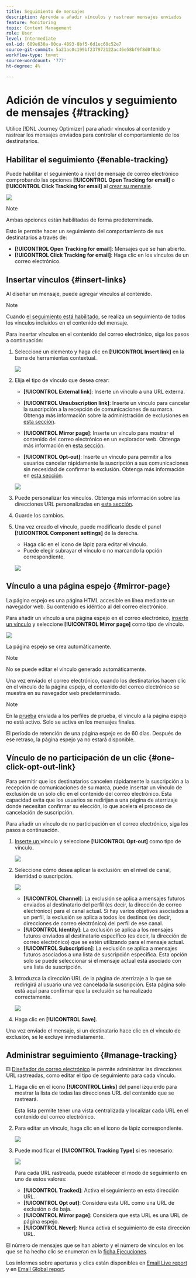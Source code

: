 ```yaml
---
title: Seguimiento de mensajes
description: Aprenda a añadir vínculos y rastrear mensajes enviados
feature: Monitoring
topic: Content Management
role: User
level: Intermediate
exl-id: 689e630a-00ca-4893-8bf5-6d1ec60c52e7
source-git-commit: 5a21ac0c199bf237972122ac46e58bf9f8d0f8ab
workflow-type: tm+mt
source-wordcount: '777'
ht-degree: 4%

---
```


# Adición de vínculos y seguimiento de mensajes {#tracking}

Utilice [!DNL Journey Optimizer] para añadir vínculos al contenido y rastrear los mensajes enviados para controlar el comportamiento de los destinatarios.

## Habilitar el seguimiento {#enable-tracking}

Puede habilitar el seguimiento a nivel de mensaje de correo electrónico comprobando las opciones **[!UICONTROL Open Tracking for email]** o **[!UICONTROL Click Tracking for email]** al [crear su mensaje](create-message.md).

![](assets/message-tracking.png)

>[!NOTE]
>
>Ambas opciones están habilitadas de forma predeterminada.

Esto le permite hacer un seguimiento del comportamiento de sus destinatarios a través de:
* **[!UICONTROL Open Tracking for email]**: Mensajes que se han abierto.
* **[!UICONTROL Click Tracking for email]**: Haga clic en los vínculos de un correo electrónico.

## Insertar vínculos {#insert-links}

Al diseñar un mensaje, puede agregar vínculos al contenido.

>[!NOTE]
>
>Cuando [el seguimiento está habilitado](#enable-tracking), se realiza un seguimiento de todos los vínculos incluidos en el contenido del mensaje.

Para insertar vínculos en el contenido del correo electrónico, siga los pasos a continuación:

1. Seleccione un elemento y haga clic en **[!UICONTROL Insert link]** en la barra de herramientas contextual.

   ![](assets/message-tracking-insert-link.png)

1. Elija el tipo de vínculo que desea crear:

   * **[!UICONTROL External link]**: Inserte un vínculo a una URL externa.

   * **[!UICONTROL Unsubscription link]**: Inserte un vínculo para cancelar la suscripción a la recepción de comunicaciones de su marca. Obtenga más información sobre la administración de exclusiones en [esta sección](consent.md#opt-out-management).

   * **[!UICONTROL Mirror page]**: Inserte un vínculo para mostrar el contenido del correo electrónico en un explorador web. Obtenga más información en [esta sección](#mirror-page).

   * **[!UICONTROL Opt-out]**: Inserte un vínculo para permitir a los usuarios cancelar rápidamente la suscripción a sus comunicaciones sin necesidad de confirmar la exclusión. Obtenga más información en [esta sección](#one-click-opt-out-link).

   ![](assets/message-tracking-links.png)

1. Puede personalizar los vínculos. Obtenga más información sobre las direcciones URL personalizadas en [esta sección](personalization/personalization-syntax.md#perso-urls).

1. Guarde los cambios.

1. Una vez creado el vínculo, puede modificarlo desde el panel **[!UICONTROL Component settings]** de la derecha.

   * Haga clic en el icono de lápiz para editar el vínculo.
   * Puede elegir subrayar el vínculo o no marcando la opción correspondiente.

   ![](assets/message-tracking-link-settings.png)

## Vínculo a una página espejo {#mirror-page}

La página espejo es una página HTML accesible en línea mediante un navegador web. Su contenido es idéntico al del correo electrónico.

Para añadir un vínculo a una página espejo en el correo electrónico, [inserte un vínculo](#insert-links) y seleccione **[!UICONTROL Mirror page]** como tipo de vínculo.

![](assets/message-tracking-mirror-page.png)

La página espejo se crea automáticamente.

>[!NOTE]
>
>No se puede editar el vínculo generado automáticamente.

Una vez enviado el correo electrónico, cuando los destinatarios hacen clic en el vínculo de la página espejo, el contenido del correo electrónico se muestra en su navegador web predeterminado.

>[!NOTE]
>
>En la [prueba](preview.md#send-proofs) enviada a los perfiles de prueba, el vínculo a la página espejo no está activo. Solo se activa en los mensajes finales.

El período de retención de una página espejo es de 60 días. Después de ese retraso, la página espejo ya no estará disponible.

## Vínculo de no participación de un clic {#one-click-opt-out-link}

Para permitir que los destinatarios cancelen rápidamente la suscripción a la recepción de comunicaciones de su marca, puede insertar un vínculo de exclusión de un solo clic en el contenido del correo electrónico. Esta capacidad evita que los usuarios se redirijan a una página de aterrizaje donde necesitan confirmar su elección, lo que acelera el proceso de cancelación de suscripción.

Para añadir un vínculo de no participación en el correo electrónico, siga los pasos a continuación.

1. [Inserte un ](#insert-links) vínculo y seleccione  **[!UICONTROL Opt-out]** como tipo de vínculo.

   ![](assets/message-tracking-opt-out.png)

1. Seleccione cómo desea aplicar la exclusión: en el nivel de canal, identidad o suscripción.

   ![](assets/message-tracking-opt-out-level.png)

   * **[!UICONTROL Channel]**: La exclusión se aplica a mensajes futuros enviados al destinatario del perfil (es decir, la dirección de correo electrónico) para el canal actual. Si hay varios objetivos asociados a un perfil, la exclusión se aplica a todos los destinos (es decir, direcciones de correo electrónico) del perfil de ese canal.
   * **[!UICONTROL Identity]**: La exclusión se aplica a los mensajes futuros enviados al destinatario específico (es decir, la dirección de correo electrónico) que se estén utilizando para el mensaje actual.
   * **[!UICONTROL Subscription]**: La exclusión se aplica a mensajes futuros asociados a una lista de suscripción específica. Esta opción solo se puede seleccionar si el mensaje actual está asociado con una lista de suscripción.

1. Introduzca la dirección URL de la página de aterrizaje a la que se redirigirá al usuario una vez cancelada la suscripción. Esta página solo está aquí para confirmar que la exclusión se ha realizado correctamente.

   ![](assets/message-tracking-opt-out-confirmation.png)

1. Haga clic en **[!UICONTROL Save]**.

Una vez enviado el mensaje, si un destinatario hace clic en el vínculo de exclusión, se le excluye inmediatamente.

## Administrar seguimiento {#manage-tracking}

El [Diseñador de correo electrónico](create-email-content.md) le permite administrar las direcciones URL rastreadas, como editar el tipo de seguimiento para cada vínculo.

1. Haga clic en el icono **[!UICONTROL Links]** del panel izquierdo para mostrar la lista de todas las direcciones URL del contenido que se rastreará.

   Esta lista permite tener una vista centralizada y localizar cada URL en el contenido del correo electrónico.

1. Para editar un vínculo, haga clic en el icono de lápiz correspondiente.

   ![](assets/message-tracking-edit-links.png)

1. Puede modificar el **[!UICONTROL Tracking Type]** si es necesario:


   ![](assets/message-tracking-edit-a-link.png)

   Para cada URL rastreada, puede establecer el modo de seguimiento en uno de estos valores:

   * **[!UICONTROL Tracked]**: Activa el seguimiento en esta dirección URL.
   * **[!UICONTROL Opt out]**: Considera esta URL como una URL de exclusión o de baja.
   * **[!UICONTROL Mirror page]**: Considera que esta URL es una URL de página espejo.
   * **[!UICONTROL Never]**: Nunca activa el seguimiento de esta dirección URL.  <!--This information is saved: if the URL appears again in a future message, its tracking is automatically deactivated.-->

El número de mensajes que se han abierto y el número de vínculos en los que se ha hecho clic se enumeran en la [ficha Ejecuciones](message-monitoring.md).

Los informes sobre aperturas y clics están disponibles en [Email Live report](reports/email-live-report.md) y en [Email Global report](reports/email-global-report.md).
